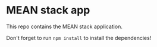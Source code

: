 # MEAN stack app

This repo contains the MEAN stack application.

Don't forget to run `npm install` to install the dependencies!
